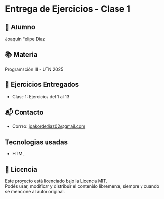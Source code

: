 


# Entrega de Ejercicios - Clase 1

## 📌 Alumno
Joaquín Felipe Díaz

## 📚 Materia
Programación III - UTN 2025  

## 📝 Ejercicios Entregados
- Clase 1: Ejercicios del 1 al 13

## 📬 Contacto
- Correo: joakordediaz02@gmail.com

## Tecnologias usadas
- HTML

## 📄 Licencia
Este proyecto está licenciado bajo la Licencia MIT.  
Podés usar, modificar y distribuir el contenido libremente, siempre y cuando se mencione al autor original.
